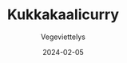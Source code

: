 ---
title: "Kukkakaalicurry"
image: "https://vegaanibotti.lauravuo.me/2024/02/2024-02-05_small.png"
date: 2024-02-05
receipt_url: "https://vegeviettelys.fi/kukkakaalicurry/"
author: "Vegeviettelys"
---